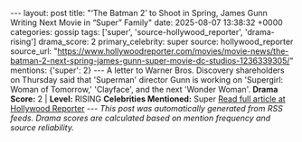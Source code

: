--- layout: post title: "‘The Batman 2’ to Shoot in Spring, James Gunn Writing Next Movie in “Super” Family" date: 2025-08-07 13:38:32 +0000 categories: gossip tags: ['super', 'source-hollywood_reporter', 'drama-rising'] drama_score: 2 primary_celebrity: super source: hollywood_reporter source_url: "https://www.hollywoodreporter.com/movies/movie-news/the-batman-2-next-spring-james-gunn-super-movie-dc-studios-1236339305/" mentions: {'super': 2} --- A letter to Warner Bros. Discovery shareholders on Thursday said that 'Superman' director Gunn is working on 'Supergirl: Woman of Tomorrow,' 'Clayface', and the next 'Wonder Woman'. **Drama Score:** 2 | **Level:** RISING **Celebrities Mentioned:** Super [Read full article at Hollywood Reporter](https://www.hollywoodreporter.com/movies/movie-news/the-batman-2-next-spring-james-gunn-super-movie-dc-studios-1236339305/) --- *This post was automatically generated from RSS feeds. Drama scores are calculated based on mention frequency and source reliability.*